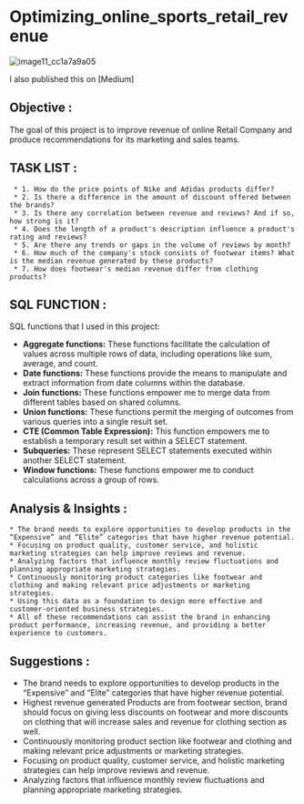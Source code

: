 # Optimizing_online_sports_retail_revenue

![image11_cc1a7a9a05](https://github.com/TQ05X78/Optimizing_online_sports_retail_revenue/assets/66067511/c9d5109b-503a-4d65-9c14-0ecb8b26e421)

I also published this on [Medium]

## Objective :
The goal of this project is to improve revenue of online Retail Company and produce recommendations for its marketing and sales teams.

## TASK LIST :

     * 1. How do the price points of Nike and Adidas products differ?
     * 2. Is there a difference in the amount of discount offered between the brands?
     * 3. Is there any correlation between revenue and reviews? And if so, how strong is it?
     * 4. Does the length of a product's description influence a product's rating and reviews?
     * 5. Are there any trends or gaps in the volume of reviews by month?
     * 6. How much of the company's stock consists of footwear items? What is the median revenue generated by these products?
     * 7. How does footwear's median revenue differ from clothing products?

## SQL FUNCTION :
SQL functions that I used in this project:

* **Aggregate functions:** These functions facilitate the calculation of values across multiple rows of data, including operations like sum, average, and count.
* **Date functions:** These functions provide the means to manipulate and extract information from date columns within the database.
* **Join functions:** These functions empower me to merge data from different tables based on shared columns.
* **Union functions:** These functions permit the merging of outcomes from various queries into a single result set.
* **CTE (Common Table Expression):** This function empowers me to establish a temporary result set within a SELECT statement.
* **Subqueries:** These represent SELECT statements executed within another SELECT statement.
* **Window functions:** These functions empower me to conduct calculations across a group of rows.    

## Analysis & Insights :

    * The brand needs to explore opportunities to develop products in the “Expensive” and “Elite” categories that have higher revenue potential.
    * Focusing on product quality, customer service, and holistic marketing strategies can help improve reviews and revenue.
    * Analyzing factors that influence monthly review fluctuations and planning appropriate marketing strategies.
    * Continuously monitoring product categories like footwear and clothing and making relevant price adjustments or marketing strategies.
    * Using this data as a foundation to design more effective and customer-oriented business strategies.
    * All of these recommendations can assist the brand in enhancing product performance, increasing revenue, and providing a better experience to customers.



## Suggestions :

* The brand needs to explore opportunities to develop products in the “Expensive” and “Elite” categories that have higher revenue potential.
* Highest revenue generated Products are from footwear section, brand should focus on giving less discounts on footwear and more discounts on clothing that will increase sales and revenue for clothing section as well.
* Continuously monitoring product section like footwear and clothing and making relevant price adjustments or marketing strategies.
* Focusing on product quality, customer service, and holistic marketing strategies can help improve reviews and revenue.
* Analyzing factors that influence monthly review fluctuations and planning appropriate marketing strategies.
  



